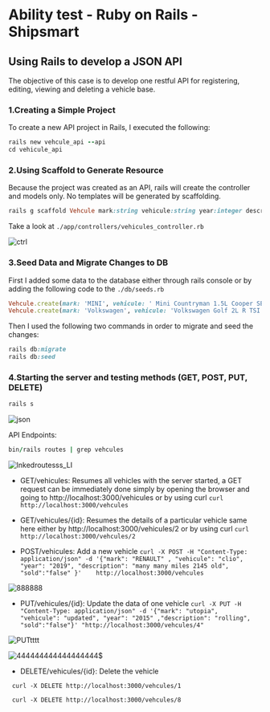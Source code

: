 
# Ability test - Ruby on Rails - Shipsmart
## Using Rails to develop a JSON API 
The objective of this case is to develop one restful API for registering, editing, viewing and deleting a vehicle base.
### 1.Creating a Simple Project
To create a new API project in Rails, I executed the following:
```ruby
rails new vehcule_api --api
cd vehicule_api 
```
	
### 2.Using Scaffold to Generate Resource
 Because the project was created as an API, rails will create the controller and models only.
 No templates will be generated by scaffolding.
	
```ruby
rails g scaffold Vehcule mark:string vehicule:string year:integer description:text sold:boolean 
```

Take a look at `./app/controllers/vehicules_controller.rb`

![ctrl](https://user-images.githubusercontent.com/69093920/111729150-b8044600-886e-11eb-8fb6-ebb1ad05dd48.PNG)


### 3.Seed Data and Migrate Changes to DB
First I added some data to the database either through rails console or by adding the following code to the `./db/seeds.rb` 
  
```ruby
Vehcule.create(mark: 'MINI', vehicule: ' Mini Countryman 1.5L Cooper SE ', year: 2017 , description:'4.686 miles Plug_in_hybrid automatic', sold:false)
Vehcule.create(mark: 'Volkswagen', vehicule: 'Volkswagen Golf 2L R TSI' , year: 2019 , description:'8,599 Petrol Automatic', sold:true) 
```

Then I used the following two commands in order to migrate and seed the changes:
 
```ruby
rails db:migrate
rails db:seed
```


### 4.Starting the server and testing methods (GET, POST, PUT, DELETE)

```ruby
rails s
```
![json](https://user-images.githubusercontent.com/69093920/111729587-ab342200-886f-11eb-8aee-489d31591949.PNG)
 


API Endpoints:
```ruby
bin/rails routes | grep vehcules 
``` 

![Inkedroutesss_LI](https://user-images.githubusercontent.com/69093920/111729254-f1d54c80-886e-11eb-9bb2-1f2654624c3d.jpg)



  - GET/vehicules: Resumes all vehicles
with the server started, a GET request can be immediately done
simply by opening the browser and going to http://localhost:3000/vehicules 
or by using curl ```curl http://localhost:3000/vehcules```

  - GET/vehicules/{id}: Resumes the details of a particular vehicle
same here either by http://localhost:3000/vehicules/2 
or by using curl  ```curl http://localhost:3000/vehcules/2```


  - POST/vehicules: Add a new vehicle
   ``` curl -X POST -H "Content-Type: application/json" -d '{"mark": "RENAULT" , "vehicule": "clio", "year": "2019", "description": "many many miles 2145 old", "sold":"false" }'    http://localhost:3000/vehcules ```
   
  

   ![888888](https://user-images.githubusercontent.com/69093920/111738360-8052c980-8881-11eb-928a-0dd17d7c07f5.PNG)

   
   
  - PUT/vehicules/{id}: Update the data of one vehicle
  ```curl -X PUT -H "Content-Type: application/json" -d '{"mark": "utopia",  "vehicule": "updated", "year": "2015" ,"description": "rolling", "sold":"false"}' "http://localhost:3000/vehcules/4" ```
  
  ![PUTtttt](https://user-images.githubusercontent.com/69093920/111733373-1550c500-8878-11eb-8cb0-e971d4db3f33.PNG)

   ![444444444444444444$](https://user-images.githubusercontent.com/69093920/111738293-631dfb00-8881-11eb-9fcd-5a498abcd3b2.PNG)
  
    
  - DELETE/vehicules/{id}: Delete the vehicle
   
   ``` curl -X DELETE http://localhost:3000/vehcules/1```
   
   
   ``` curl -X DELETE http://localhost:3000/vehcules/8```


